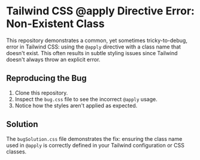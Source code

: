 # Tailwind CSS @apply Directive Error: Non-Existent Class

This repository demonstrates a common, yet sometimes tricky-to-debug, error in Tailwind CSS: using the `@apply` directive with a class name that doesn't exist.  This often results in subtle styling issues since Tailwind doesn't always throw an explicit error.

## Reproducing the Bug

1.  Clone this repository.
2.  Inspect the `bug.css` file to see the incorrect `@apply` usage.
3.  Notice how the styles aren't applied as expected.

## Solution

The `bugSolution.css` file demonstrates the fix: ensuring the class name used in `@apply` is correctly defined in your Tailwind configuration or CSS classes.